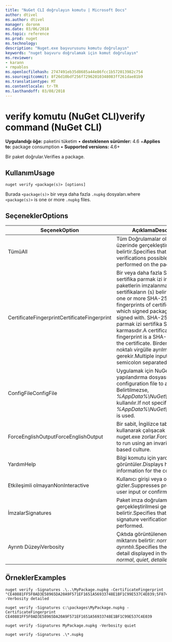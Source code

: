 ```yaml
---
title: "NuGet CLI doğrulayın komutu | Microsoft Docs"
author: dtivel
ms.author: dtivel
manager: doronm
ms.date: 03/06/2018
ms.topic: reference
ms.prod: nuget
ms.technology: 
description: "Nuget.exe başvurusunu komutu doğrulayın"
keywords: "nuget başvuru doğrulamak için komut doğrulayın"
ms.reviewer:
- karann
- rmpablos
ms.openlocfilehash: 2747491eb35d8685a44e86fcc1b572013982c754
ms.sourcegitcommit: 8f26d10bdf256f72962010348083ff261dae81b9
ms.translationtype: MT
ms.contentlocale: tr-TR
ms.lasthandoff: 03/08/2018
---
```

# <a name="verify-command-nuget-cli"></a><span data-ttu-id="f5f35-104">verify komutu (NuGet CLI)</span><span class="sxs-lookup"><span data-stu-id="f5f35-104">verify command (NuGet CLI)</span></span>

<span data-ttu-id="f5f35-105">**Uygulandığı öğe:** paketini tüketim &bullet; **desteklenen sürümler:** 4.6 +</span><span class="sxs-lookup"><span data-stu-id="f5f35-105">**Applies to:** package consumption &bullet; **Supported versions:** 4.6+</span></span>

<span data-ttu-id="f5f35-106">Bir paket doğrular.</span><span class="sxs-lookup"><span data-stu-id="f5f35-106">Verifies a package.</span></span>

## <a name="usage"></a><span data-ttu-id="f5f35-107">Kullanım</span><span class="sxs-lookup"><span data-stu-id="f5f35-107">Usage</span></span>

```cli
nuget verify <package(s)> [options]
```

<span data-ttu-id="f5f35-108">Burada `<package(s)>` bir veya daha fazla `.nupkg` dosyaları.</span><span class="sxs-lookup"><span data-stu-id="f5f35-108">where `<package(s)>` is one or more `.nupkg` files.</span></span>

## <a name="options"></a><span data-ttu-id="f5f35-109">Seçenekler</span><span class="sxs-lookup"><span data-stu-id="f5f35-109">Options</span></span>

| <span data-ttu-id="f5f35-110">Seçenek</span><span class="sxs-lookup"><span data-stu-id="f5f35-110">Option</span></span> | <span data-ttu-id="f5f35-111">Açıklama</span><span class="sxs-lookup"><span data-stu-id="f5f35-111">Description</span></span> |
| --- | --- |
| <span data-ttu-id="f5f35-112">Tümü</span><span class="sxs-lookup"><span data-stu-id="f5f35-112">All</span></span> | <span data-ttu-id="f5f35-113">Tüm Doğrulamalar olası paketler üzerinde gerçekleştirilmelidir belirtir.</span><span class="sxs-lookup"><span data-stu-id="f5f35-113">Specifies that all verifications possible should be performed on the package(s).</span></span> |
| <span data-ttu-id="f5f35-114">CertificateFingerprint</span><span class="sxs-lookup"><span data-stu-id="f5f35-114">CertificateFingerprint</span></span> | <span data-ttu-id="f5f35-115">Bir veya daha fazla SHA-256 sertifika parmak izi imzalı hangi paketlerin imzalanmalıdır sertifikaların (s) belirtir.</span><span class="sxs-lookup"><span data-stu-id="f5f35-115">Specifies one or more SHA-256 certificate fingerprints of certificates(s) which signed packages must be signed with.</span></span> <span data-ttu-id="f5f35-116">SHA-256 sertifika parmak izi sertifika SHA-256 karmasıdır.</span><span class="sxs-lookup"><span data-stu-id="f5f35-116">A certificate SHA-256 fingerprint is a SHA-256 hash of the certificate.</span></span> <span data-ttu-id="f5f35-117">Birden çok girişi noktalı virgülle ayrılmış olması gerekir.</span><span class="sxs-lookup"><span data-stu-id="f5f35-117">Multiple inputs should be semicolon separated.</span></span> |
| <span data-ttu-id="f5f35-118">ConfigFile</span><span class="sxs-lookup"><span data-stu-id="f5f35-118">ConfigFile</span></span> | <span data-ttu-id="f5f35-119">Uygulamak için NuGet yapılandırma dosyası.</span><span class="sxs-lookup"><span data-stu-id="f5f35-119">The NuGet configuration file to apply.</span></span> <span data-ttu-id="f5f35-120">Belirtilmezse, *%AppData%\NuGet\NuGet.Config* kullanılır.</span><span class="sxs-lookup"><span data-stu-id="f5f35-120">If not specified, *%AppData%\NuGet\NuGet.Config* is used.</span></span> |
| <span data-ttu-id="f5f35-121">ForceEnglishOutput</span><span class="sxs-lookup"><span data-stu-id="f5f35-121">ForceEnglishOutput</span></span> | <span data-ttu-id="f5f35-122">Bir sabit, İngilizce tabanlı kültürü kullanarak çalışacak şekilde nuget.exe zorlar.</span><span class="sxs-lookup"><span data-stu-id="f5f35-122">Forces nuget.exe to run using an invariant, English-based culture.</span></span> |
| <span data-ttu-id="f5f35-123">Yardım</span><span class="sxs-lookup"><span data-stu-id="f5f35-123">Help</span></span> | <span data-ttu-id="f5f35-124">Bilgi komutu için yardımı görüntüler.</span><span class="sxs-lookup"><span data-stu-id="f5f35-124">Displays help information for the command.</span></span> |
| <span data-ttu-id="f5f35-125">Etkileşimli olmayan</span><span class="sxs-lookup"><span data-stu-id="f5f35-125">NonInteractive</span></span> | <span data-ttu-id="f5f35-126">Kullanıcı girişi veya onayı için ister gizler.</span><span class="sxs-lookup"><span data-stu-id="f5f35-126">Suppresses prompts for user input or confirmations.</span></span> |
| <span data-ttu-id="f5f35-127">İmzalar</span><span class="sxs-lookup"><span data-stu-id="f5f35-127">Signatures</span></span> | <span data-ttu-id="f5f35-128">Paket imza doğrulaması gerçekleştirilmesi gerektiğini belirtir.</span><span class="sxs-lookup"><span data-stu-id="f5f35-128">Specifies that package signature verification should be performed.</span></span> |
| <span data-ttu-id="f5f35-129">Ayrıntı Düzeyi</span><span class="sxs-lookup"><span data-stu-id="f5f35-129">Verbosity</span></span> | <span data-ttu-id="f5f35-130">Çıktıda görüntülenen ayrıntı miktarını belirtir: *normal*, *sessiz*, *ayrıntılı*.</span><span class="sxs-lookup"><span data-stu-id="f5f35-130">Specifies the amount of detail displayed in the output: *normal*, *quiet*, *detailed*.</span></span> |

## <a name="examples"></a><span data-ttu-id="f5f35-131">Örnekler</span><span class="sxs-lookup"><span data-stu-id="f5f35-131">Examples</span></span>

```cli
nuget verify -Signatures .\..\MyPackage.nupkg -CertificateFingerprint "CE40881FF5F0AD3E58965DA20A9F571EF1651A56933748E1BF1C99E537C4E039;5F874AAF47BCB268A19357364E7FBB09D6BF9E8A93E1229909AC5CAC865802E2" -Verbosity detailed

nuget verify -Signatures c:\packages\MyPackage.nupkg -CertificateFingerprint CE40881FF5F0AD3E58965DA20A9F571EF1651A56933748E1BF1C99E537C4E039

nuget verify -Signatures MyPackage.nupkg -Verbosity quiet

nuget verify -Signatures .\*.nupkg
```